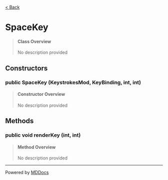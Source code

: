 [< Back](../README.md)
# SpaceKey #
>#### Class Overview ####
>No description provided
## Constructors ##
### public SpaceKey (KeystrokesMod, KeyBinding, int, int) ###
>#### Constructor Overview ####
>No description provided
>
## Methods ##
### public void renderKey (int, int) ###
>#### Method Overview ####
>No description provided
>

---
Powered by [MDDocs](https://github.com/VRCube/MDDocs)